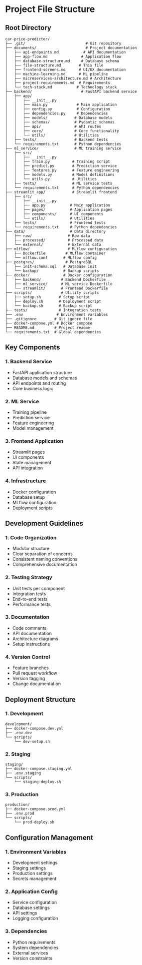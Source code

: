 # Project File Structure

## Root Directory

```ascii
car-price-predictor/
├── .git/                           # Git repository
├── documents/                      # Project documentation
│   ├── api-endpoints.md           # API documentation
│   ├── app-flow.md               # Application flow
│   ├── database-structure.md     # Database schema
│   ├── file-structure.md        # This file
│   ├── frontend-screens.md      # UI/UX documentation
│   ├── machine-learning.md      # ML pipeline
│   ├── microservices-architecture.md # Architecture
│   ├── project-requirements.md  # Requirements
│   └── tech-stack.md           # Technology stack
├── backend/                      # FastAPI backend service
│   ├── app/
│   │   ├── __init__.py
│   │   ├── main.py             # Main application
│   │   ├── config.py           # Configuration
│   │   ├── dependencies.py     # Dependencies
│   │   ├── models/            # Database models
│   │   ├── schemas/           # Pydantic schemas
│   │   ├── api/               # API routes
│   │   ├── core/              # Core functionality
│   │   └── utils/             # Utilities
│   ├── tests/                 # Backend tests
│   └── requirements.txt       # Python dependencies
├── ml_service/                # ML training service
│   ├── src/
│   │   ├── __init__.py
│   │   ├── train.py          # Training script
│   │   ├── predict.py        # Prediction service
│   │   ├── features.py       # Feature engineering
│   │   ├── models.py         # Model definitions
│   │   └── utils.py          # Utilities
│   ├── tests/                # ML service tests
│   └── requirements.txt      # Python dependencies
├── streamlit_app/            # Streamlit frontend
│   ├── src/
│   │   ├── __init__.py
│   │   ├── app.py           # Main application
│   │   ├── pages/           # Application pages
│   │   ├── components/      # UI components
│   │   └── utils/           # Utilities
│   ├── tests/               # Frontend tests
│   └── requirements.txt     # Python dependencies
├── data/                    # Data directory
│   ├── raw/                # Raw data
│   ├── processed/          # Processed data
│   └── external/           # External data
├── mlflow/                 # MLflow configuration
│   ├── Dockerfile         # MLflow container
│   └── mlflow.conf       # MLflow config
├── postgres/              # PostgreSQL
│   ├── init-schema.sql   # Database init
│   └── backup/           # Backup scripts
├── docker/               # Docker configuration
│   ├── backend/         # Backend Dockerfile
│   ├── ml_service/      # ML service Dockerfile
│   └── streamlit/       # Frontend Dockerfile
├── scripts/             # Utility scripts
│   ├── setup.sh        # Setup script
│   ├── deploy.sh       # Deployment script
│   └── backup.sh       # Backup script
├── tests/              # Integration tests
├── .env               # Environment variables
├── .gitignore        # Git ignore file
├── docker-compose.yml # Docker compose
├── README.md         # Project readme
└── requirements.txt  # Global dependencies
```

## Key Components

### 1. Backend Service

- FastAPI application structure
- Database models and schemas
- API endpoints and routing
- Core business logic

### 2. ML Service

- Training pipeline
- Prediction service
- Feature engineering
- Model management

### 3. Frontend Application

- Streamlit pages
- UI components
- State management
- API integration

### 4. Infrastructure

- Docker configuration
- Database setup
- MLflow configuration
- Deployment scripts

## Development Guidelines

### 1. Code Organization

- Modular structure
- Clear separation of concerns
- Consistent naming conventions
- Comprehensive documentation

### 2. Testing Strategy

- Unit tests per component
- Integration tests
- End-to-end tests
- Performance tests

### 3. Documentation

- Code comments
- API documentation
- Architecture diagrams
- Setup instructions

### 4. Version Control

- Feature branches
- Pull request workflow
- Version tagging
- Change documentation

## Deployment Structure

### 1. Development

```ascii
development/
├── docker-compose.dev.yml
├── .env.dev
└── scripts/
    └── dev-setup.sh
```

### 2. Staging

```ascii
staging/
├── docker-compose.staging.yml
├── .env.staging
└── scripts/
    └── staging-deploy.sh
```

### 3. Production

```ascii
production/
├── docker-compose.prod.yml
├── .env.prod
└── scripts/
    └── prod-deploy.sh
```

## Configuration Management

### 1. Environment Variables

- Development settings
- Staging settings
- Production settings
- Secrets management

### 2. Application Config

- Service configuration
- Database settings
- API settings
- Logging configuration

### 3. Dependencies

- Python requirements
- System dependencies
- External services
- Version constraints
